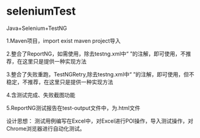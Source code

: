 # seleniumTest
Java+Selenium+TestNG

1.Maven项目，import exist maven project导入

2.整合了ReportNG，如需使用，除去testng.xml中“<listener class-name="org.uncommons.reportng.HTMLReporter"/>
<listener class-name="org.uncommons.reportng.JUnitXMLReporter"/>”的注解，即可使用，不推荐，在这里只是提供一种实现方法

3.整合了失败重跑，TestNGRetry,除去testng.xml中“<listener class-name="listener.RetryListener" /> <listener class-name="listener.RetryOnfinishListener" />”的注解，即可使用，但不稳定，不推荐，在这里只是提供一种实现方法

4.含测试完成、失败截图功能

5.ReportNG测试报告在test-output文件中，为.html文件

设计思想：
测试用例编写在Excel中，对Excel进行POI操作，导入测试操作，对Chrome浏览器进行自动化测试。
